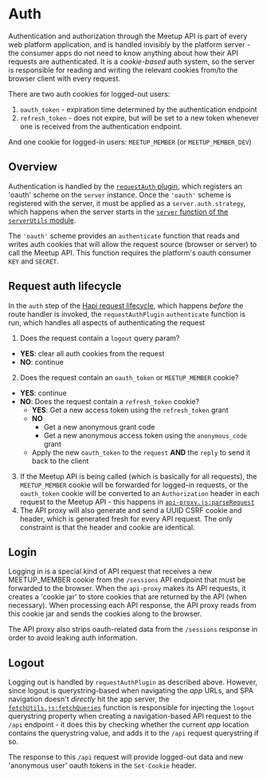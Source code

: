 # Auth

Authentication and authorization through the Meetup API is part of every web
platform application, and is handled invisibly by the platform server - the
consumer apps do not need to know anything about how their API requests are
authenticated. It is a _cookie-based_ auth system, so the server is responsible
for reading and writing the relevant cookies from/to the browser client with
every request.

There are two auth cookies for logged-out users:

1. `oauth_token` - expiration time determined by the authentication endpoint
2. `refresh_token` - does not expire, but will be set to a new token whenever
one is received from the authentication endpoint.

And one cookie for logged-in users: `MEETUP_MEMBER` (or `MEETUP_MEMBER_DEV`)

## Overview

Authentication is handled by the [`requestAuth` plugin](../plugins/requestAuthPlugin.js),
which registers an 'oauth' scheme on the `server` instance. Once the `'oauth'`
scheme is registered with the server, it must be applied as a `server.auth.strategy`,
which happens when the server starts in the
[`server` function of the `serverUtils` module](../util/serverUtils.js).

The `'oauth'` scheme provides an `authenticate` function that reads
and writes auth cookies that will allow the request source (browser or server)
to call the Meetup API. This function requires the platform's oauth consumer
`KEY` and `SECRET`.

## Request auth lifecycle

In the `auth` step of the [Hapi request lifecycle](http://hapijs.com/api#request-lifecycle),
which happens _before_ the route handler is invoked, the `requestAuthPlugin`
`authenticate` function is run, which handles all aspects of authenticating the request

1. Does the request contain a `logout` query param?
  - **YES**: clear all auth cookies from the request
  - **NO**: continue
2. Does the request contain an `oauth_token` or `MEETUP_MEMBER` cookie?
  - **YES**: continue
  - **NO**: Does the request contain a `refresh_token` cookie?
    - **YES**: Get a new access token using the `refresh_token` grant
    - **NO**
      - Get a new anonymous grant code
      - Get a new anonymous access token using the `anonymous_code` grant
    - Apply the new `oauth_token` to the `request` **AND** the `reply` to send
      it back to the client
3. If the Meetup API is being called (which is basically for all requests), the
`MEETUP_MEMBER` cookie will be forwarded for logged-in requests, or the
`oauth_token` cookie will be converted to an `Authorization` header
in each request to the Meetup API - this happens in
[`api-proxy.js:parseRequest`](../apiProxy/api-proxy.js)
4. The API proxy will also generate and send a UUID CSRF cookie and header,
which is generated fresh for every API request. The only constraint is that the
header and cookie are identical.

## Login

Logging in is a special kind of API request that receives a new MEETUP_MEMBER
cookie from the `/sessions` API endpoint that must be forwarded to the browser.
When the `api-proxy` makes its API requests, it creates a 'cookie jar' to store
cookies that are returned by the API (when necessary). When processing each API
response, the API proxy reads from this cookie jar and sends the cookies along
to the browser.

The API proxy also strips oauth-related data from the `/sessions` response in
order to avoid leaking auth information.

## Logout

Logging out is handled by `requestAuthPlugin` as described above. However, since logout
is querystring-based when navigating the _app_ URLs, and SPA navigation doesn't _directly_
hit the app server, the [`fetchUtils.js:fetchQueries`](../util/fetchUtils.js) function is responsible for
injecting the `logout` querystring property when creating a navigation-based API request
to the `/api` endpoint - it does this by checking whether the current _app_ location
contains the querystring value, and adds it to the `/api` request querystring if so.

The response to this `/api` request will provide logged-out data and new 'anonymous user'
oauth tokens in the `Set-Cookie` header.
